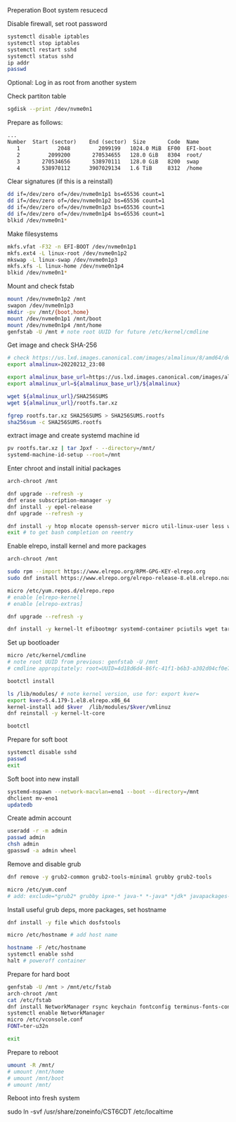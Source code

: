 Preperation
Boot system resucecd

Disable firewall, set root password
```sh
systemctl disable iptables
systemctl stop iptables
systemctl restart sshd
systemctl status sshd
ip addr
passwd
```

Optional: Log in as root from another system

Check partiton table
```sh
sgdisk --print /dev/nvme0n1
```

Prepare as follows:
```txt
...
Number  Start (sector)    End (sector)  Size       Code  Name
   1            2048         2099199   1024.0 MiB  EF00  EFI-boot
   2         2099200       270534655   128.0 GiB   8304  root/
   3       270534656       538970111   128.0 GiB   8200  swap
   4       538970112      3907029134   1.6 TiB     8312  /home
```

Clear signatures (if this is a reinstall)
```sh
dd if=/dev/zero of=/dev/nvme0n1p1 bs=65536 count=1
dd if=/dev/zero of=/dev/nvme0n1p2 bs=65536 count=1
dd if=/dev/zero of=/dev/nvme0n1p3 bs=65536 count=1
dd if=/dev/zero of=/dev/nvme0n1p4 bs=65536 count=1
blkid /dev/nvme0n1*
```

Make filesystems
```sh
mkfs.vfat -F32 -n EFI-BOOT /dev/nvme0n1p1
mkfs.ext4 -L linux-root /dev/nvme0n1p2
mkswap -L linux-swap /dev/nvme0n1p3
mkfs.xfs -L linux-home /dev/nvme0n1p4
blkid /dev/nvme0n1*
```


Mount and check fstab
```sh
mount /dev/nvme0n1p2 /mnt
swapon /dev/nvme0n1p3
mkdir -pv /mnt/{boot,home}
mount /dev/nvme0n1p1 /mnt/boot
mount /dev/nvme0n1p4 /mnt/home
genfstab -U /mnt # note root UUID for future /etc/kernel/cmdline
```

Get image and check SHA-256
```sh
# check https://us.lxd.images.canonical.com/images/almalinux/8/amd64/default/ and set almalinux to latest
export almalinux=20220212_23:08

export almalinux_base_url=https://us.lxd.images.canonical.com/images/almalinux/8/amd64/default
export almalinux_url=${almalinux_base_url}/${almalinux}

wget ${almalinux_url}/SHA256SUMS
wget ${almalinux_url}/rootfs.tar.xz

fgrep rootfs.tar.xz SHA256SUMS > SHA256SUMS.rootfs
sha256sum -c SHA256SUMS.rootfs
```


extract image and create systemd machine id
```sh
pv rootfs.tar.xz | tar Jpxf - --directory=/mnt/
systemd-machine-id-setup --root=/mnt
```

Enter chroot and install initial packages
```sh
arch-chroot /mnt

dnf upgrade --refresh -y
dnf erase subscription-manager -y
dnf install -y epel-release
dnf upgrade --refresh -y

dnf install -y htop mlocate openssh-server micro util-linux-user less which man-db bash-completion git
exit # to get bash completion on reentry
```

Enable elrepo, install kernel and more packages
```sh
arch-chroot /mnt

sudo rpm --import https://www.elrepo.org/RPM-GPG-KEY-elrepo.org
sudo dnf install https://www.elrepo.org/elrepo-release-8.el8.elrepo.noarch.rpm -y

micro /etc/yum.repos.d/elrepo.repo
# enable [elrepo-kernel]
# enable [elrepo-extras]

dnf upgrade --refresh -y

dnf install -y kernel-lt efibootmgr systemd-container pciutils wget tar lshw
```

Set up bootloader
```sh
micro /etc/kernel/cmdline
# note root UUID from previous: genfstab -U /mnt
# cmdline appropitately: root=UUID=4d18d6d4-86fc-41f1-b6b3-a302d04cf0e7 rw quiet

bootctl install

ls /lib/modules/ # note kernel version, use for: export kver=
export kver=5.4.179-1.el8.elrepo.x86_64
kernel-install add $kver  /lib/modules/$kver/vmlinuz
dnf reinstall -y kernel-lt-core

bootctl
```

Prepare for soft boot
```sh
systemctl disable sshd
passwd
exit
```

Soft boot into new install
```sh
systemd-nspawn --network-macvlan=eno1 --boot --directory=/mnt
dhclient mv-eno1
updatedb
```

Create admin account
```sh
useradd -r -m admin
passwd admin
chsh admin
gpasswd -a admin wheel
```

Remove and disable grub
```sh
dnf remove -y grub2-common grub2-tools-minimal grubby grub2-tools

micro /etc/yum.conf
# add: exclude=*grub2* grubby ipxe-* java-* *-java* *jdk* javapackages-*
```

Install useful grub deps, more packages, set hostname
```sh
dnf install -y file which dosfstools

micro /etc/hostname # add host name

hostname -F /etc/hostname
systemctl enable sshd
halt # poweroff container
```


Prepare for hard boot
```sh
genfstab -U /mnt > /mnt/etc/fstab
arch-chroot /mnt
cat /etc/fstab
dnf install NetworkManager rsync keychain fontconfig terminus-fonts-console clang
systemctl enable NetworkManager
micro /etc/vconsole.conf
FONT=ter-u32n

exit
```

Prepare to reboot
```sh
umount -R /mnt/
# umount /mnt/home
# umount /mnt/boot
# umount /mnt/
```

Reboot into fresh system

sudo ln -svf /usr/share/zoneinfo/CST6CDT /etc/localtime
